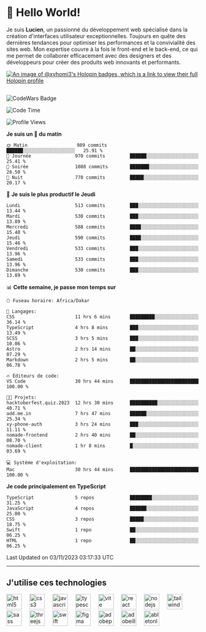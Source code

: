 # 👋 Hello World!

Je suis **Lucien**, un passionné du développement web spécialisé dans la création d'interfaces utilisateur exceptionnelles. Toujours en quête des dernières tendances pour optimiser les performances et la convivialité des sites web. Mon expertise couvre à la fois le front-end et le back-end, ce qui me permet de collaborer efficacement avec des designers et des développeurs pour créer des produits web innovants et performants.

[![An image of @xyhomi3's Holopin badges, which is a link to view their full Holopin profile](https://holopin.me/xyhomi3)](https://holopin.io/@xyhomi3)

##

![CodeWars Badge](https://www.codewars.com/users/xyhomi3/badges/small)

<!--START_SECTION:waka-->
![Code Time](http://img.shields.io/badge/Code%20Time-180%20hrs%2012%20mins-blue)

![Profile Views](http://img.shields.io/badge/Vues%20du%20profil-5-blue)

**Je suis un 🐤 du matin** 

```text
🌞 Matin                  989 commits         ██████░░░░░░░░░░░░░░░░░░░   25.91 % 
🌆 Journée                970 commits         ██████░░░░░░░░░░░░░░░░░░░   25.41 % 
🌃 Soirée                 1088 commits        ███████░░░░░░░░░░░░░░░░░░   28.50 % 
🌙 Nuit                   770 commits         █████░░░░░░░░░░░░░░░░░░░░   20.17 % 
```
📅 **Je suis le plus productif le Jeudi** 

```text
Lundi                    513 commits         ███░░░░░░░░░░░░░░░░░░░░░░   13.44 % 
Mardi                    530 commits         ███░░░░░░░░░░░░░░░░░░░░░░   13.89 % 
Mercredi                 588 commits         ████░░░░░░░░░░░░░░░░░░░░░   15.40 % 
Jeudi                    590 commits         ████░░░░░░░░░░░░░░░░░░░░░   15.46 % 
Vendredi                 533 commits         ███░░░░░░░░░░░░░░░░░░░░░░   13.96 % 
Samedi                   533 commits         ███░░░░░░░░░░░░░░░░░░░░░░   13.96 % 
Dimanche                 530 commits         ███░░░░░░░░░░░░░░░░░░░░░░   13.89 % 
```


📊 **Cette semaine, je passe mon temps sur** 

```text
🕑︎ Fuseau horaire: Africa/Dakar

💬 Langages: 
CSS                      11 hrs 6 mins       █████████░░░░░░░░░░░░░░░░   36.14 % 
TypeScript               4 hrs 8 mins        ███░░░░░░░░░░░░░░░░░░░░░░   13.49 % 
SCSS                     3 hrs 5 mins        ███░░░░░░░░░░░░░░░░░░░░░░   10.06 % 
Astro                    2 hrs 14 mins       ██░░░░░░░░░░░░░░░░░░░░░░░   07.29 % 
Markdown                 2 hrs 5 mins        ██░░░░░░░░░░░░░░░░░░░░░░░   06.78 % 

🔥 Éditeurs de code: 
VS Code                  30 hrs 44 mins      █████████████████████████   100.00 % 

🐱‍💻 Projets: 
hacktoberfest.quiz.2023  12 hrs 30 mins      ██████████░░░░░░░░░░░░░░░   40.71 % 
add.me.in                7 hrs 47 mins       ██████░░░░░░░░░░░░░░░░░░░   25.34 % 
xy-phone-auth            3 hrs 24 mins       ███░░░░░░░░░░░░░░░░░░░░░░   11.11 % 
nomade-frontend          2 hrs 40 mins       ██░░░░░░░░░░░░░░░░░░░░░░░   08.70 % 
nomade-client            1 hr 8 mins         █░░░░░░░░░░░░░░░░░░░░░░░░   03.69 % 

💻 Système d'exploitation: 
Mac                      30 hrs 44 mins      █████████████████████████   100.00 % 
```

**Je code principalement en TypeScript** 

```text
TypeScript               5 repos             ████████░░░░░░░░░░░░░░░░░   31.25 % 
JavaScript               4 repos             ██████░░░░░░░░░░░░░░░░░░░   25.00 % 
CSS                      3 repos             █████░░░░░░░░░░░░░░░░░░░░   18.75 % 
Swift                    1 repo              ██░░░░░░░░░░░░░░░░░░░░░░░   06.25 % 
HTML                     1 repo              ██░░░░░░░░░░░░░░░░░░░░░░░   06.25 % 
```




 Last Updated on 03/11/2023 03:17:33 UTC
<!--END_SECTION:waka-->
---

## J'utilise ces technologies

<div align="left">
  <img src="https://skillicons.dev/icons?i=html" height="40" alt="html5 logo"  />
  <img width="12" />
  <img src="https://skillicons.dev/icons?i=css" height="40" alt="css3 logo"  />
  <img width="12" />
  <img src="https://skillicons.dev/icons?i=js" height="40" alt="javascript logo"  />
  <img width="12" />
  <img src="https://skillicons.dev/icons?i=ts" height="40" alt="typescript logo"  />
  <img width="12" />
  <img src="https://skillicons.dev/icons?i=vite" height="40" alt="vite logo"  />
  <img width="12" />
  <img src="https://skillicons.dev/icons?i=react" height="40" alt="react logo"  />
  <img width="12" />
  <img src="https://cdn.jsdelivr.net/gh/devicons/devicon/icons/nodejs/nodejs-original.svg" height="40" alt="nodejs logo"  />
  <img width="12" />
  <img src="https://skillicons.dev/icons?i=tailwind" height="40" alt="tailwindcss logo"  />
  <img width="12" />
  <img src="https://skillicons.dev/icons?i=sass" height="40" alt="sass logo"  />
  <img width="12" />
  <img src="https://skillicons.dev/icons?i=threejs" height="40" alt="threejs logo"  />
  <img width="12" />
  <img src="https://skillicons.dev/icons?i=swift" height="40" alt="swift logo"  />
  <img width="12" />
  <img src="https://skillicons.dev/icons?i=figma" height="40" alt="figma logo"  />
  <img width="12" />
  <img src="https://skillicons.dev/icons?i=ps" height="40" alt="adobephotoshop logo"  />
  <img width="12" />
  <img src="https://skillicons.dev/icons?i=ai" height="40" alt="adobeillustrator logo"  />
  <img width="12" />
  <img src="https://skillicons.dev/icons?i=ableton" height="40" alt="abletonlive logo"  />
</div>



